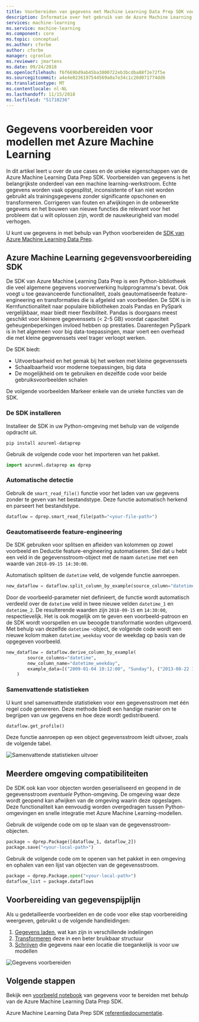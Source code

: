 ```yaml
---
title: Voorbereiden van gegevens met Machine Learning Data Prep SDK voor Python - Azure
description: Informatie over het gebruik van de Azure Machine Learning Data Prep SDK voor Python laden van gegevens van verschillende indelingen en die gegevens schrijven naar een locatie voor uw modellen voor toegang tot deze beter bruikbaar transformeren.
services: machine-learning
ms.service: machine-learning
ms.component: core
ms.topic: conceptual
ms.author: cforbe
author: cforbe
manager: cgronlun
ms.reviewer: jmartens
ms.date: 09/24/2018
ms.openlocfilehash: f6f669bd9ab45ba3800722eb3bcdba88f2e72f5e
ms.sourcegitcommit: a4e4e0236197544569a0a7e34c1c20d071774dd6
ms.translationtype: MT
ms.contentlocale: nl-NL
ms.lasthandoff: 11/15/2018
ms.locfileid: "51710236"
---
```

# <a name="prepare-data-for-modeling-with-azure-machine-learning"></a>Gegevens voorbereiden voor modellen met Azure Machine Learning
 
In dit artikel leert u over de use cases en de unieke eigenschappen van de Azure Machine Learning Data Prep SDK. Voorbereiden van gegevens is het belangrijkste onderdeel van een machine learning-werkstroom. Echte gegevens worden vaak opgesplitst, inconsistente of kan niet worden gebruikt als trainingsgegevens zonder significante opschonen en transformeren. Corrigeren van fouten en afwijkingen in de onbewerkte gegevens en het bouwen van nieuwe functies die relevant voor het probleem dat u wilt oplossen zijn, wordt de nauwkeurigheid van model verhogen.

U kunt uw gegevens in met behulp van Python voorbereiden de [SDK van Azure Machine Learning Data Prep](https://docs.microsoft.com/python/api/overview/azure/dataprep?view=azure-dataprep-py).

## <a name="azure-machine-learning-data-prep-sdk"></a>Azure Machine Learning gegevensvoorbereiding SDK

De SDK van Azure Machine Learning Data Prep is een Python-bibliotheek die veel algemene gegevens voorverwerking hulpprogramma's bevat. Ook voegt u toe geavanceerde functionaliteit, zoals geautomatiseerde feature-engineering en transformaties die is afgeleid van voorbeelden. De SDK is in Kernfunctionaliteit naar populaire bibliotheken zoals Pandas en PySpark vergelijkbaar, maar biedt meer flexibiliteit. Pandas is doorgaans meest geschikt voor kleinere gegevenssets (< 2-5 GB) voordat capaciteit geheugenbeperkingen invloed hebben op prestaties. Daarentegen PySpark is in het algemeen voor big data-toepassingen, maar voert een overhead die met kleine gegevenssets veel trager verloopt werken.

De SDK biedt:

- Uitvoerbaarheid en het gemak bij het werken met kleine gegevenssets
- Schaalbaarheid voor moderne toepassingen, big data
- De mogelijkheid om te gebruiken en dezelfde code voor beide gebruiksvoorbeelden schalen

De volgende voorbeelden Markeer enkele van de unieke functies van de SDK.

### <a name="install-the-sdk"></a>De SDK installeren

Installeer de SDK in uw Python-omgeving met behulp van de volgende opdracht uit.

```shell
pip install azureml-dataprep
```

Gebruik de volgende code voor het importeren van het pakket.

```python
import azureml.dataprep as dprep
```

### <a name="automatic-file-type-detection"></a>Automatische detectie

Gebruik de `smart_read_file()` functie voor het laden van uw gegevens zonder te geven van het bestandstype. Deze functie automatisch herkend en parseert het bestandstype.

```python
dataflow = dprep.smart_read_file(path="<your-file-path>")
```

### <a name="automated-feature-engineering"></a>Geautomatiseerde feature-engineering

De SDK gebruiken voor splitsen en afleiden van kolommen op zowel voorbeeld en Deductie feature-engineering automatiseren. Stel dat u hebt een veld in de gegevensstroom-object met de naam `datetime` met een waarde van `2018-09-15 14:30:00`.

Automatisch splitsen de `datetime` veld, de volgende functie aanroepen.

```python
new_dataflow = dataflow.split_column_by_example(source_column="datetime")
```

Door de voorbeeld-parameter niet definieert, de functie wordt automatisch verdeeld over de `datetime` veld in twee nieuwe velden `datetime_1` en `datetime_2`. De resulterende waarden zijn `2018-09-15` en `14:30:00`, respectievelijk. Het is ook mogelijk om te geven een voorbeeld-patroon en de SDK wordt voorspellen en uw beoogde transformatie worden uitgevoerd. Met behulp van dezelfde `datetime` -object, de volgende code wordt een nieuwe kolom maken `datetime_weekday` voor de weekdag op basis van de opgegeven voorbeeld.

```python
new_dataflow = dataflow.derive_column_by_example(
        source_columns="datetime", 
        new_column_name="datetime_weekday", 
        example_data=[("2009-01-04 10:12:00", "Sunday"), ("2013-08-22 17:00:00", "Thursday")]
    )
```

### <a name="summary-statistics"></a>Samenvattende statistieken

U kunt snel samenvattende statistieken voor een gegevensstroom met één regel code genereren. Deze methode biedt een handige manier om te begrijpen van uw gegevens en hoe deze wordt gedistribueerd.

```python
dataflow.get_profile()
```

Deze functie aanroepen op een object gegevensstroom leidt uitvoer, zoals de volgende tabel.

![Samenvattende statistieken uitvoer](./media/concept-data-preparation/output-example.png)

## <a name="multiple-environment-compatibilities"></a>Meerdere omgeving compatibiliteiten

De SDK ook kan voor objecten worden geserialiseerd en geopend in de gegevensstroom *eventuele* Python-omgeving. De omgeving waar deze wordt geopend kan afwijken van de omgeving waarin deze opgeslagen. Deze functionaliteit kan eenvoudig worden overgedragen tussen Python-omgevingen en snelle integratie met Azure Machine Learning-modellen.

Gebruik de volgende code om op te slaan van de gegevensstroom-objecten.

```python
package = dprep.Package([dataflow_1, dataflow_2])
package.save("<your-local-path>")
```

Gebruik de volgende code om te openen van het pakket in een omgeving en ophalen van een lijst van objecten van de gegevensstroom.

```python
package = dprep.Package.open("<your-local-path>")
dataflow_list = package.dataflows
```

## <a name="data-preparation-pipeline"></a>Voorbereiding van gegevenspijplijn

Als u gedetailleerde voorbeelden en de code voor elke stap voorbereiding weergeven, gebruikt u de volgende handleidingen:

1. [Gegevens laden](how-to-load-data.md), wat kan zijn in verschillende indelingen
2. [Transformeren](how-to-transform-data.md) deze in een beter bruikbaar structuur
3. [Schrijven](how-to-write-data.md) die gegevens naar een locatie die toegankelijk is voor uw modellen

![Gegevens voorbereiden](./media/concept-data-preparation/data-prep-process.png)

## <a name="next-steps"></a>Volgende stappen
Bekijk een [voorbeeld notebook](https://github.com/Microsoft/AMLDataPrepDocs/tree/master/tutorials/getting-started/getting-started.ipynb) van gegevens voor te bereiden met behulp van de Azure Machine Learning Data Prep SDK.

Azure Machine Learning Data Prep SDK [referentiedocumentatie](https://docs.microsoft.com/python/api/overview/azure/dataprep/intro?view=azure-dataprep-py).
